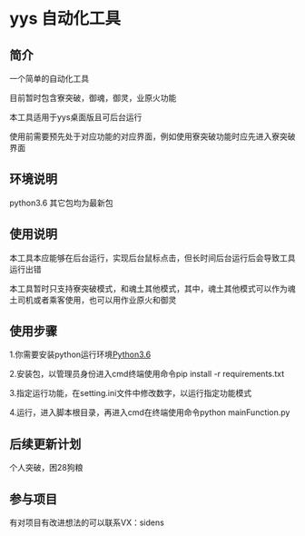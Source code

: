 # yys 自动化工具

## 简介
一个简单的自动化工具

目前暂时包含寮突破，御魂，御灵，业原火功能

本工具适用于yys桌面版且可后台运行

使用前需要预先处于对应功能的对应界面，例如使用寮突破功能时应先进入寮突破界面

## 环境说明
python3.6
其它包均为最新包

## 使用说明
本工具本应能够在后台运行，实现后台鼠标点击，但长时间后台运行后会导致工具运行出错

本工具暂时只支持寮突破模式，和魂土其他模式，其中，魂土其他模式可以作为魂土司机或者乘客使用，也可以用作业原火和御灵

## 使用步骤
1.你需要安装python运行环境[Python3.6](https://www.python.org/downloads/release/python-3610/)

2.安装包，以管理员身份进入cmd终端使用命令pip install -r requirements.txt

3.指定运行功能，在setting.ini文件中修改数字，以运行指定功能模式

4.运行，进入脚本根目录，再进入cmd在终端使用命令python mainFunction.py

## 后续更新计划
个人突破，困28狗粮

## 参与项目
有对项目有改进想法的可以联系VX：sidens